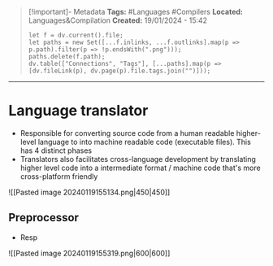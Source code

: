 > [!important]- Metadata
> **Tags:** #Languages #Compilers
> **Located:** Languages&Compilation
> **Created:** 19/01/2024 - 15:42
> ```dataviewjs
> let f = dv.current().file;
> let paths = new Set([...f.inlinks, ...f.outlinks].map(p => p.path).filter(p => !p.endsWith(".png")));
> paths.delete(f.path);
> dv.table(["Connections", "Tags"], [...paths].map(p => [dv.fileLink(p), dv.page(p).file.tags.join("")]));
> ```

___
# Language translator
- Responsible for converting source code from a human readable higher-level language to into machine readable code (executable files). This has 4 distinct phases
- Translators also facilitates cross-language  development by translating higher level code into a intermediate format / machine code that's more cross-platform friendly

![[Pasted image 20240119155134.png|450|450]]

## Preprocessor
- Resp

![[Pasted image 20240119155319.png|600|600]]